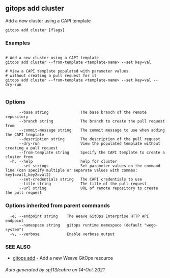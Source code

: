 ## gitops add cluster

Add a new cluster using a CAPI template

```
gitops add cluster [flags]
```

### Examples

```

# Add a new cluster using a CAPI template
gitops add cluster --from-template <template-name> --set key=val

# View a CAPI template populated with parameter values 
# without creating a pull request for it
gitops add cluster --from-template <template-name> --set key=val --dry-run
		
```

### Options

```
      --base string              The base branch of the remote repository
      --branch string            The branch to create the pull request from
      --commit-message string    The commit message to use when adding the CAPI template
      --description string       The description of the pull request
      --dry-run                  View the populated template without creating a pull request
      --from-template string     Specify the CAPI template to create a cluster from
  -h, --help                     help for cluster
      --set strings              Set parameter values on the command line (can specify multiple or separate values with commas: key1=val1,key2=val2)
      --set-credentials string   The CAPI credentials to use
      --title string             The title of the pull request
      --url string               URL of remote repository to create the pull request
```

### Options inherited from parent commands

```
  -e, --endpoint string    The Weave GitOps Enterprise HTTP API endpoint
      --namespace string   gitops runtime namespace (default "wego-system")
  -v, --verbose            Enable verbose output
```

### SEE ALSO

* [gitops add](gitops_add.md)	 - Add a new Weave GitOps resource

###### Auto generated by spf13/cobra on 14-Oct-2021
